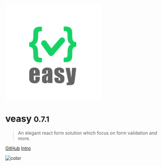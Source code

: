 <!-- background image -->
![](_media/logo.png)

# veasy <small>0.7.1</small>

> An elegant react form solution which focus on form validation and more.

[GitHub](https://github.com/Albert-Gao/easyV)
[Intro](index)


<!-- background color -->
![color](#f0f0f0)